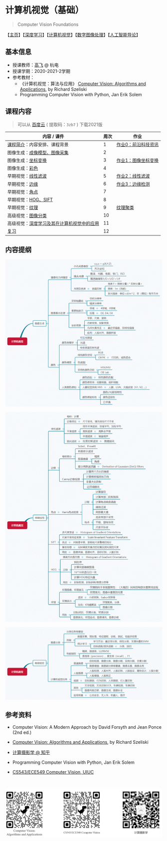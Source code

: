 # 计算机视觉（基础）

> Computer Vision Foundations

【[主页](https://aiart.live/courses/)】【[深度学习](https://aiart.live/courses/dl.html)】【[计算机视觉](https://aiart.live/courses/cv.html)】【[数字图像处理](https://aiart.live/courses/dip.html)】【[人工智能导论](https://aiart.live/courses/intro2ai.html)】

## 基本信息

- 授课教师：[高飞](http://aiart.live) @ 杭电
- 授课学期：2020-2021-2学期
- 参考教材：
  - 《计算机视觉：算法与应用》
    [Computer Vision: Algorithms and Applications](https://szeliski.org/Book/), by Richard Szeliski
  - Programming Computer Vision with Python, Jan Erik Solem

## 课程内容

> 可以从 [百度云](https://pan.baidu.com/s/1aSCzfstViyukKwRmpdgtpw) ( 提取码：`3zb7` ) 下载2021版

| 内容 / 课件                                  | 周次   | 作业                                |
| ---------------------------------------- | ---- | --------------------------------- |
| [课程简介](计算机视觉基础/CV-01课程简介.pdf)：内容安排、课程背景  | 1    | [作业0：前沿科技资讯](计算机视觉基础/TechNews.md) |
| 图像生成：[成像模型、图像采集](计算机视觉基础/CV-02图像生成：图像采集.pdf) | 2    |                                   |
| 图像生成：[坐标变换](计算机视觉基础/CV-04图像生成：坐标变换.pdf)  | 3    | [作业1：图像坐标变换](计算机视觉基础/作业1图像生成.md)  |
| 图像生成：[彩色](计算机视觉基础/CV-03图像生成：颜色.pdf)      | 4    |                                   |
| 早期视觉：[线性滤波](计算机视觉基础/CV-05早期视觉：线性滤波.pdf)  | 5    | [作业2：线性滤波](计算机视觉基础/作业2线性滤波.md)    |
| 早期视觉：[边缘](计算机视觉基础/CV-06早期视觉：边缘.pdf)      | 6    | [作业3：边缘检测](计算机视觉基础/作业3边缘检测.md)    |
| 早期视觉：[角点](计算机视觉基础/CV-07早期视觉：角点corner.pdf) | 7    |                                   |
| 早期视觉：[HOG、SIFT](计算机视觉基础/CV-08早期视觉：HOG-SIFT.pdf) | 8    |                                   |
| 早期视觉：[纹理](计算机视觉基础/CV-09早期视觉：纹理.pdf)      | 9    | [纹理聚类](计算机视觉基础/作业4纹理聚类.md)        |
| 高级视觉：[图像分类](计算机视觉基础/CV-10图像分类.pdf)       | 10   |                                   |
| 高级视觉：[深度学习及其在计算机视觉中的应用](计算机视觉基础/CV-11深度学习及其在计算机视觉中的应用.pdf) | 11   |                                   |
| [复习](计算机视觉基础/cv_all.png)                 | 12   |                                   |

## 内容提纲

![](计算机视觉基础/cv_base.png)

![](计算机视觉基础/cv_low.png)

![](计算机视觉基础/cv_high.png)

## 参考资料

- Computer Vision: A Modern Approach by David Forsyth and Jean Ponce (2nd ed.)

- [Computer Vision: Algorithms and Applications](https://szeliski.org/Book/), by Richard Szeliski

- [计算摄影学 @ 知乎](https://www.zhihu.com/column/hawkcp)

- Programming Computer Vision with Python, Jan Erik Solem

- [CS543/ECE549 Computer Vision, UIUC](https://courses.engr.illinois.edu/)

  ​

![cv_qrcode](计算机视觉基础/cv_qrcode.jpg)

